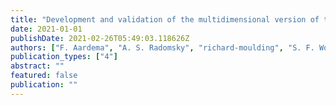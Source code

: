 ```yaml
---
title: "Development and validation of the multidimensional version of the Fear of Self Questionnaire: Corrupted, culpable and malformed feared possible selves in obsessive-compulsive??"
date: 2021-01-01
publishDate: 2021-02-26T05:49:03.118626Z
authors: ["F. Aardema", "A. S. Radomsky", "richard-moulding", "S. F. Wong", "L. Bourguignon"]
publication_types: ["4"]
abstract: ""
featured: false
publication: ""
---
```


